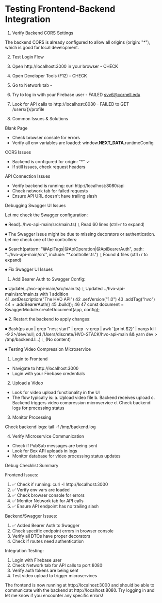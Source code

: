 # Testing Frontend-Backend Integration

  1. Verify Backend CORS Settings

  The backend CORS is already configured to allow all origins (origin: "*"), which is good for local
  development.

  2. Test Login Flow

  1. Open http://localhost:3000 in your browser - CHECK
  2. Open Developer Tools (F12) - CHECK
  3. Go to Network tab -
  4. Try to log in with your Firebase user - FAILED svv6@cornell.edu
  5. Look for API calls to http://localhost:8080 -  FAILED to GET /users/{}/profile

  6. Common Issues & Solutions

  Blank Page

  - Check browser console for errors
  - Verify all env variables are loaded: window.__NEXT_DATA__.runtimeConfig

  CORS Issues

  - Backend is configured for origin: "*" ✓
  - If still issues, check request headers

  API Connection Issues

  - Verify backend is running: curl http://localhost:8080/api
  - Check network tab for failed requests
  - Ensure API URL doesn't have trailing slash

  Debugging Swagger UI Issues

  Let me check the Swagger configuration:

⏺ Read(../hvo-api-main/src/main.ts)
  ⎿  Read 60 lines (ctrl+r to expand)

⏺ The Swagger issue might be due to missing decorators or authentication. Let me check one of the
  controllers:

⏺ Search(pattern: "@ApiTags|@ApiOperation|@ApiBearerAuth", path: "../hvo-api-main/src", include:
        "*.controller.ts")
  ⎿  Found 4 files (ctrl+r to expand)

⏺ Fix Swagger UI Issues

  1. Add Bearer Auth to Swagger Config:

⏺ Update(../hvo-api-main/src/main.ts)
  ⎿  Updated ../hvo-api-main/src/main.ts with 1 addition                  
       41        .setDescription("The HVO API")
       42        .setVersion("1.0")
       43        .addTag("hvo")
       44 +      .addBearerAuth()
       45        .build();
       46 
       47      const document = SwaggerModule.createDocument(app, config);

⏺ 2. Restart the backend to apply changes:

⏺ Bash(ps aux | grep "nest start" | grep -v grep | awk '{print $2}' | xargs kill -9 2>/dev/null; cd
      /Users/discrete/HVO-STACK/hvo-api-main && yarn dev > /tmp/backend.l…)
  ⎿  (No content)

⏺ Testing Video Compression Microservice

  1. Login to Frontend

  - Navigate to http://localhost:3000
  - Login with your Firebase credentials

  2. Upload a Video

  - Look for video upload functionality in the UI
  - The flow typically is:
    a. Upload video file
    b. Backend receives upload
    c. Backend triggers video compression microservice
    d. Check backend logs for processing status

  3. Monitor Processing

  Check backend logs:
  tail -f /tmp/backend.log

  4. Verify Microservice Communication

  - Check if PubSub messages are being sent
  - Look for Box API uploads in logs
  - Monitor database for video processing status updates

  Debug Checklist Summary

  Frontend Issues:

  1. ✅ Check if running: curl -I http://localhost:3000
  2. ✅ Verify env vars are loaded
  3. ✅ Check browser console for errors
  4. ✅ Monitor Network tab for API calls
  5. ✅ Ensure API endpoint has no trailing slash

  Backend/Swagger Issues:

  1. ✅ Added Bearer Auth to Swagger
  2. Check specific endpoint errors in browser console
  3. Verify all DTOs have proper decorators
  4. Check if routes need authentication

  Integration Testing:

  1. Login with Firebase user
  2. Check Network tab for API calls to port 8080
  3. Verify auth tokens are being sent
  4. Test video upload to trigger microservices

  The frontend is now running at http://localhost:3000 and should be able to communicate with the backend
  at http://localhost:8080. Try logging in and let me know if you encounter any specific errors!
